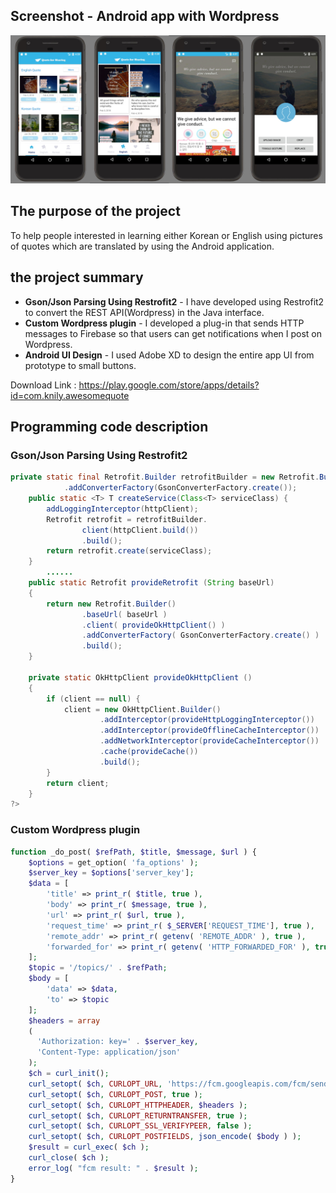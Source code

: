 

## Screenshot - Android app with Wordpress

![screenshot_quote](./screenshot_quote.jpg)

## The purpose of the project

To help people interested in learning either Korean or English using pictures of quotes which are translated by using the Android application.

## the project summary

* **Gson/Json Parsing Using Restrofit2** - I have developed using Restrofit2 to convert the REST API(Wordpress) in the Java interface.
* **Custom Wordpress plugin** - I developed a plug-in that sends HTTP messages to Firebase so that users can get notifications when I post on Wordpress.
* **Android UI Design** -  I used Adobe XD to design the entire app UI from prototype to small buttons.

Download Link : https://play.google.com/store/apps/details?id=com.knily.awesomequote


## Programming code description

### Gson/Json Parsing Using Restrofit2
```java
private static final Retrofit.Builder retrofitBuilder = new Retrofit.Builder().baseUrl(base_URL)
            .addConverterFactory(GsonConverterFactory.create());
    public static <T> T createService(Class<T> serviceClass) {
        addLoggingInterceptor(httpClient);
        Retrofit retrofit = retrofitBuilder.
                client(httpClient.build())
                .build();
        return retrofit.create(serviceClass);
    }
        ......
    public static Retrofit provideRetrofit (String baseUrl)
    {
        return new Retrofit.Builder()
                .baseUrl( baseUrl )
                .client( provideOkHttpClient() )
                .addConverterFactory( GsonConverterFactory.create() )
                .build();
    }

    private static OkHttpClient provideOkHttpClient ()
    {
        if (client == null) {
            client = new OkHttpClient.Builder()
                    .addInterceptor(provideHttpLoggingInterceptor())
                    .addInterceptor(provideOfflineCacheInterceptor())
                    .addNetworkInterceptor(provideCacheInterceptor())
                    .cache(provideCache())
                    .build();
        }
        return client;
    }
?>

```

### Custom Wordpress plugin
```php
function _do_post( $refPath, $title, $message, $url ) {
    $options = get_option( 'fa_options' );
    $server_key = $options['server_key'];
    $data = [
        'title' => print_r( $title, true ),
        'body' => print_r( $message, true ),
        'url' => print_r( $url, true ),
        'request_time' => print_r( $_SERVER['REQUEST_TIME'], true ),
        'remote_addr' => print_r( getenv( 'REMOTE_ADDR' ), true ),
        'forwarded_for' => print_r( getenv( 'HTTP_FORWARDED_FOR' ), true )
    ];
    $topic = '/topics/' . $refPath;
    $body = [
        'data' => $data,
        'to' => $topic
    ];
    $headers = array
    (
      'Authorization: key=' . $server_key,
      'Content-Type: application/json'
    );
    $ch = curl_init();
    curl_setopt( $ch, CURLOPT_URL, 'https://fcm.googleapis.com/fcm/send' );
    curl_setopt( $ch, CURLOPT_POST, true );
    curl_setopt( $ch, CURLOPT_HTTPHEADER, $headers );
    curl_setopt( $ch, CURLOPT_RETURNTRANSFER, true );
    curl_setopt( $ch, CURLOPT_SSL_VERIFYPEER, false );
    curl_setopt( $ch, CURLOPT_POSTFIELDS, json_encode( $body ) );
    $result = curl_exec( $ch );
    curl_close( $ch );
    error_log( "fcm result: " . $result );
}
```
